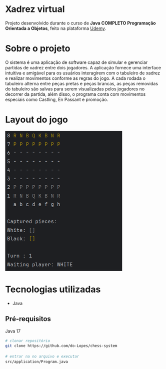 # Xadrez virtual
Projeto desenvolvido durante o curso de **Java COMPLETO Programação Orientada a Objetos**, feito na plataforma [Udemy](https://www.udemy.com/).
# Sobre o projeto
O sistema é uma aplicação de software capaz de simular e gerenciar partidas de xadrez entre dois jogadores. A aplicação fornece uma interface intuitiva e amigável para os usuários interagirem com o tabuleiro de xadrez e realizar movimentos conforme as regras do jogo. A cada rodada o tabuleiro alterna entre peças pretas e peças brancas, as peças removidas do tabuleiro são salvas para serem visualizadas pelos jogadores no decorrer da partida, além disso, o programa conta com movimentos especiais como Castling, En Passant e promoção.
# Layout do jogo
![Layout tabuleiro](https://github.com/do-Lopes/assets/blob/main/Chess-assets/image-tabuleiro.png)
# Tecnologias utilizadas
- Java

## Pré-requisitos
Java 17

```bash
# clonar repositório
git clone https://github.com/do-Lopes/chess-system

# entrar na no arquivo e executar
src/application/Program.java
```
 
